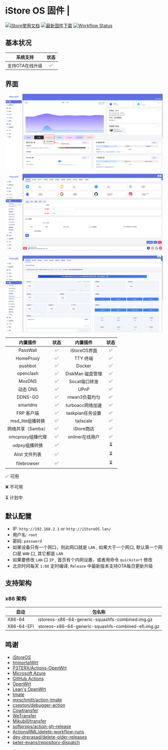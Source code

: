 # iStore OS 固件 | 

[![iStore使用文档](https://img.shields.io/badge/使用文档-iStore%20OS-brightgreen?style=flat-square)](https://doc.linkease.com/zh/guide/istoreos) [![最新固件下载](https://img.shields.io/github/v/release/draco-china/istoreos-rk35xx-actions?style=flat-square&label=最新固件下载)](../../releases/latest)
[![Workflow Status](https://github.com/Jaykwok2999/istoreos-actions/actions/workflows/Builser-istoreos-24.10.2-X86_64.yml/badge.svg)](https://github.com/Jaykwok2999/istoreos-actions/actions/workflows/Builser-istoreos-24.10.2-X86_64.yml)

## 基本状况
| 系统支持                      | 状态 |
|:----------------------------:|:----:|
| 支持OTA在线升级                | ✅  |

## 界面

![screenshots](./diy/iStoreOS1.png)

![screenshots](./diy/iStoreOS2.png)

![screenshots](./diy/iStoreOS3.png)


| 内置插件                 | 状态 | 内置插件         | 状态 |
|:------------------------:|:----:|:----------------:|:----:|
| PassWall                 | ✅   | iStoreOS界面     | ✅   |
| HomeProxy                | ✅   | TTY 终端         | ✅   |
| pushbot                  | ✅   |  Docker          | ✅   |
| openclash                | ✅   | DiskMan 磁盘管理 | ✅   |
| MosDNS                   | ✅   | Socat端口转发           | ✅   |
| 动态 DNS                 | ✅   | UPnP            | ✅   |
| DDNS-GO                 | ✅   | mwan3负载均匀            | ✅   |
| smartdns                | ✅   | turboacc网络加速         | ✅   |
| FRP 客户端               | ✅   | taskplan任务设置         | ✅   |
| msd_lite组播转换         | ✅   |  tailscale       | ✅   |
| 网络共享（Samba）        | ✅   |  iStore商店      | ✅   |
| omcproxy组播代理         | ✅   |  onliner在线用户    | ✅   |
| udpxy组播转换            | ✅   |               | ⏳   |
| Alist 文件列表           | ✅   |                | ⏳   |
| filebrowser              | ✅   |               | ⏳   |

✅ 可用

❌ 不可用

⏳ 计划中


## 默认配置

- IP: `http://192.168.2.1` or `http://iStoreOS.lan/`
- 用户名: `root`
- 密码: `password`
- 如果设备只有一个网口，则此网口就是 `LAN` , 如果大于一个网口, 默认第一个网口是 `WAN` 口, 其它都是 `LAN`
- 如果要修改 `LAN` 口 `IP` , 首页有个内网设置，或者用命令 `quickstart` 修改
- 北京时间每天 `1:00` 定时编译, `Release` 中最新版本支持OTA每日更新升级
## 支持架构

### x86 架构

| 启动       | 包名称                                              |
| ---------- | --------------------------------------------------- |
| X86-64     | istoreos-x86-64-generic-squashfs-combined.img.gz    |
| X86-64-EFI | storeos-x86-64-generic-squashfs-combined-efi.img.gz |

## 鸣谢

- [iStoreOS](https://github.com/istoreos/istoreos)
- [ImmortalWrt](https://github.com/immortalwrt/immortalwrt)
- [P3TERX/Actions-OpenWrt](https://github.com/P3TERX/Actions-OpenWrt)
- [Microsoft Azure](https://azure.microsoft.com)
- [GitHub Actions](https://github.com/features/actions)
- [OpenWrt](https://github.com/openwrt/openwrt)
- [Lean&#39;s OpenWrt](https://github.com/coolsnowwolf/lede)
- [tmate](https://github.com/tmate-io/tmate)
- [mxschmitt/action-tmate](https://github.com/mxschmitt/action-tmate)
- [csexton/debugger-action](https://github.com/csexton/debugger-action)
- [Cowtransfer](https://cowtransfer.com)
- [WeTransfer](https://wetransfer.com/)
- [Mikubill/transfer](https://github.com/Mikubill/transfer)
- [softprops/action-gh-release](https://github.com/softprops/action-gh-release)
- [ActionsRML/delete-workflow-runs](https://github.com/ActionsRML/delete-workflow-runs)
- [dev-drprasad/delete-older-releases](https://github.com/dev-drprasad/delete-older-releases)
- [peter-evans/repository-dispatch](https://github.com/peter-evans/repository-dispatch)
